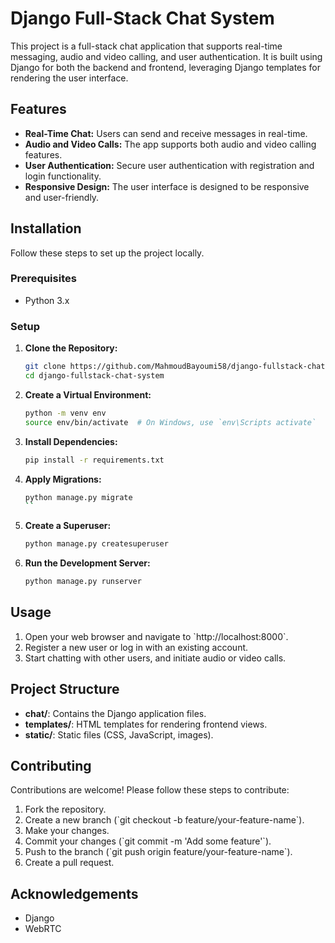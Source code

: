 
# Django Full-Stack Chat System

This project is a full-stack chat application that supports real-time messaging, audio and video calling, and user authentication. It is built using Django for both the backend and frontend, leveraging Django templates for rendering the user interface.

## Features

- **Real-Time Chat:** Users can send and receive messages in real-time.
- **Audio and Video Calls:** The app supports both audio and video calling features.
- **User Authentication:** Secure user authentication with registration and login functionality.
- **Responsive Design:** The user interface is designed to be responsive and user-friendly.

## Installation

Follow these steps to set up the project locally.

### Prerequisites

- Python 3.x

### Setup

1. **Clone the Repository:**

    ```bash
    git clone https://github.com/MahmoudBayoumi58/django-fullstack-chat-system.git
    cd django-fullstack-chat-system
    ```

2. **Create a Virtual Environment:**

    ```bash
    python -m venv env
    source env/bin/activate  # On Windows, use `env\Scripts activate`
    ```

3. **Install Dependencies:**

    ```bash
    pip install -r requirements.txt
    ```

4. **Apply Migrations:**

    ```bash
    python manage.py migrate
    ``

5. **Create a Superuser:**

    ```bash
    python manage.py createsuperuser
    ```

6. **Run the Development Server:**

    ```bash
    python manage.py runserver
    ```

## Usage

1. Open your web browser and navigate to \`http://localhost:8000\`.
2. Register a new user or log in with an existing account.
3. Start chatting with other users, and initiate audio or video calls.

## Project Structure

- **chat/**: Contains the Django application files.
- **templates/**: HTML templates for rendering frontend views.
- **static/**: Static files (CSS, JavaScript, images).

## Contributing

Contributions are welcome! Please follow these steps to contribute:

1. Fork the repository.
2. Create a new branch (\`git checkout -b feature/your-feature-name\`).
3. Make your changes.
4. Commit your changes (\`git commit -m 'Add some feature'\`).
5. Push to the branch (\`git push origin feature/your-feature-name\`).
6. Create a pull request.

## Acknowledgements

- Django
- WebRTC
